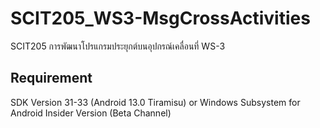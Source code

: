 # SCIT205_WS3-MsgCrossActivities
SCIT205 การพัฒนาโปรแกรมประยุกต์บนอุปกรณ์เคลื่อนที่ WS-3
## Requirement
SDK Version 31-33 (Android 13.0 Tiramisu) or Windows Subsystem for Android Insider Version (Beta Channel)
